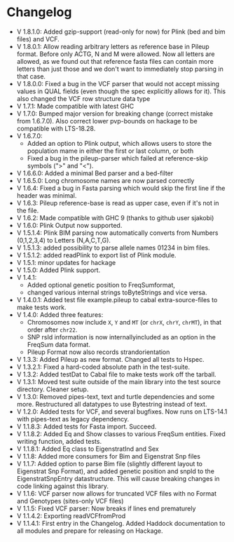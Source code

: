 # Changelog

- V 1.8.1.0: Added gzip-support (read-only for now) for Plink (bed and bim files) and VCF.
- V 1.8.0.1: Allow reading arbitrary letters as reference base in Pileup format. Before only ACTG, N and M were allowed.
    Now all letters are allowed, as we found out that reference fasta files can contain more letters than just those and we
    don't want to immediately stop parsing in that case.
- V 1.8.0.0: Fixed a bug in the VCF parser that would not accept missing values in QUAL fields (even though the spec explicitly allows for it). This also changed the VCF row structure data type
- V 1.7.1: Made compatible with latest GHC
- V 1.7.0: Bumped major version for breaking change (correct mistake from 1.6.7.0). Also correct lower pvp-bounds on hackage to be compatible with LTS-18.28.
- V 1.6.7.0:
    * Added an option to Plink output, which allows users to store the population mame in either the first or last column, or both
    * Fixed a bug in the pileup-parser which failed at reference-skip symbols (">" and "<").
- V 1.6.6.0: Added a minimal Bed parser and a bed-filter
- V 1.6.5.0: Long chromosome names are now parsed correctly
- V 1.6.4: Fixed a bug in Fasta parsing which would skip the first line if the header was minimal.
- V 1.6.3: Pileup reference-base is read as upper case, even if it's not in the file.
- V 1.6.2: Made compatible with GHC 9 (thanks to github user sjakobi)
- V 1.6.0: Plink Output now supported.
- V 1.5.1.4: Plink BIM parsing now automatically converts from Numbers (0,1,2,3,4) to Letters (N,A,C,T,G).
- V 1.5.1.3: added possibility to parse allele names 01234 in bim files.
- V 1.5.1.2: added readPlink to export list of Plink module.
- V 1.5.1: minor updates for hackage
- V 1.5.0: Added Plink support.
- V 1.4.1:
    * Added optional genetic position to FreqSumformat,
    * changed various internal strings toByteStrings and vice versa.
- V 1.4.0.1: Added test file example.pileup to cabal extra-source-files to make tests work.
- V 1.4.0: Added three features:
    * Chromosomes now include `X`, `Y` and `MT` (or `chrX`, `chrY`, `chrMT`), in that order after `chr22`. 
    * SNP rsId information is now internallyincluded as an option in the FreqSum data format.
    * Pileup Format now also records strandorientation
- V 1.3.3: Added Pileup as new format. Changed all tests to Hspec.
- V 1.3.2.1: Fixed a hard-coded absolute path in the test-suite.
- V 1.3.2: Added testDat to Cabal file to make tests work off the tarball.
- V 1.3.1: Moved test suite outside of the main library into the test source directory. Cleaner setup.
- V 1.3.0: Removed pipes-text, text and turtle dependencies and some more. Restructured all datatypes to use Bytestring instead of text. 
- V 1.2.0: Added tests for VCF, and several bugfixes. Now runs on LTS-14.1 with pipes-text as legacy dependency.
- V 1.1.8.3: Added tests for Fasta import. Succeed.
- V 1.1.8.2: Added Eq and Show classes to various FreqSum entities. Fixed writing function, added tests.
- V 1.1.8.1: Added Eq class to EigenstratInd and Sex
- V 1.1.8: Added more consumers for Bim and Eigenstrat Snp files
- V 1.1.7: Added option to parse Bim file (slightly different layout to Eigenstrat Snp Format), and added genetic position and snpId to the EigenstratSnpEntry datastructure. This will cause breaking changes in code linking against this library.
- V 1.1.6: VCF parser now allows for truncated VCF files with no Format and Genotypes (sites-only VCF files)
- V 1.1.5: Fixed VCF parser: Now breaks if lines end prematurely
- V 1.1.4.2: Exporting readVCFfromProd
- V 1.1.4.1: First entry in the Changelog. Added Haddock documentation to all modules and prepare for releasing on Hackage.




















